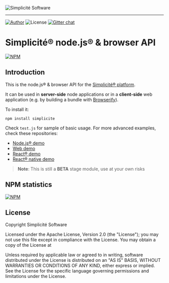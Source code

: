![Simplicit&eacute; Software](https://www.simplicite.io/resources/logos/logo250.png)
* * *

<a href="https://www.simplicite.io"><img src="https://img.shields.io/badge/author-Simplicite_Software-blue.svg?style=flat-square" alt="Author"></a>&nbsp;<img src="https://img.shields.io/badge/license-Apache--2.0-orange.svg?style=flat-square" alt="License"> [![Gitter chat](https://badges.gitter.im/org.png)](https://gitter.im/simplicite/Lobby)

Simplicit&eacute;&reg; node.js&reg; &amp; browser API
=====================================================

[![NPM](https://nodei.co/npm/simplicite.png?downloads=true&downloadRank=true)](https://nodei.co/npm/simplicite/) 

Introduction
------------

This is the node.js&reg; &amp; browser API for the [Simplicit&eacute;&reg; platform](http://www.simplicitesoftware.com).

It can be used in **server-side** node applications or in a **client-side** web application (e.g. by building a bundle with [Browserify](https://github.com/simplicitesoftware/nodejs-api)).

To install it:

	npm install simplicite

Check `test.js` for sample of basic usage. For more advanced examples, check these repositories:

- [Node.js&reg; demo](https://github.com/simplicitesoftware/nodejs-demo)
- [Web demo](https://github.com/simplicitesoftware/web-demo)
- [React&reg; demo](https://github.com/simplicitesoftware/react-demo)
- [React&reg; native demo](https://github.com/simplicitesoftware/react-native-demo)


> **Note**: This is still a __BETA__ stage module, use at your own risks

NPM statistics
--------------

[![NPM](https://nodei.co/npm-dl/simplicite.png?months=6&height=3)](https://nodei.co/npm/simplicite)

License
-------

Copyright Simplicit&eacute; Software

Licensed under the Apache License, Version 2.0 (the "License");
you may not use this file except in compliance with the License.
You may obtain a copy of the License at

[](http://www.apache.org/licenses/LICENSE-2.0)

Unless required by applicable law or agreed to in writing, software
distributed under the License is distributed on an "AS IS" BASIS,
WITHOUT WARRANTIES OR CONDITIONS OF ANY KIND, either express or implied.
See the License for the specific language governing permissions and
limitations under the License.
